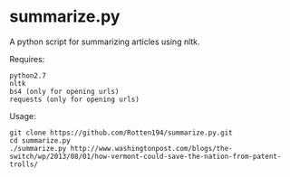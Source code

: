 summarize.py
============

A python script for summarizing articles using nltk.

Requires:

    python2.7
    nltk
    bs4 (only for opening urls)
    requests (only for opening urls)
  
Usage:

    git clone https://github.com/Rotten194/summarize.py.git
    cd summarize.py
    ./summarize.py http://www.washingtonpost.com/blogs/the-switch/wp/2013/08/01/how-vermont-could-save-the-nation-from-patent-trolls/
